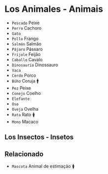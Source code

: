 # Los Animales - Animais

-   `Pescado` Peixe
-   `Perro` Cachoro
-   `Gato`
-   `Pollo` Frango
-   `Salmón` Salmão
-   `Pájaro` Pássaro
-   `Frijole` Feijão
-   `Caballo` Cavalo
-   `Dinosaurio` Dinossauro
-   `Vaca`
-   `Cerdo` Porco
-   `Búho` Coruja 🚹
-   `Pez` Peixe
-   `Conejo` Coelho
-   `Elefante`
-   `Oso`
-   `Oveja` Ovelha
-   `Rata` Rato 🚺
-   `Mono` Macaco

## Los Insectos - Insetos

## Relacionado

-   `Mascota` Animal de estimação 🚺
